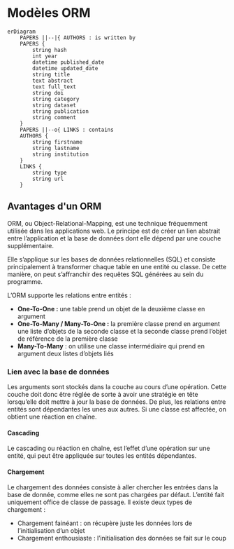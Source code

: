 # Modèles ORM

```mermaid
erDiagram
    PAPERS ||--|{ AUTHORS : is written by
    PAPERS {
        string hash
        int year
        datetime published_date
        datetime updated_date
        string title
        text abstract
        text full_text
        string doi
        string category
        string dataset
        string publication
        string comment
    }
    PAPERS ||--o{ LINKS : contains
    AUTHORS {
        string firstname
        string lastname
        string institution
    }
    LINKS {
        string type
        string url
    }
```

## Avantages d'un ORM

ORM, ou Object-Relational-Mapping, est une technique fréquemment utilisée dans les applications web. Le principe est de créer un lien abstrait entre l’application et la base de données dont elle dépend par une couche supplémentaire.

Elle s’applique sur les bases de données relationnelles (SQL) et consiste principalement à transformer chaque table en une entité ou classe. De cette manière, on peut s’affranchir des requêtes SQL générées au sein du programme.

L’ORM supporte les relations entre entités :

- **One-To-One :** une table prend un objet de la deuxième classe en argument
- **One-To-Many / Many-To-One :** la première classe prend en argument une liste d’objets de la seconde classe et la seconde classe prend l’objet de référence de la première classe
- **Many-To-Many** : on utilise une classe intermédiaire qui prend en argument deux listes d’objets liés

### Lien avec la base de données

Les arguments sont stockés dans la couche au cours d’une opération. Cette couche doit donc être réglée de sorte à avoir une stratégie en tête lorsqu’elle doit mettre à jour la base de données. De plus, les relations entre entités sont dépendantes les unes aux autres. Si une classe est affectée, on obtient une réaction en chaîne.

#### Cascading

Le cascading ou réaction en chaîne, est l’effet d’une opération sur une entité, qui peut être appliquée sur toutes les entités dépendantes.

#### Chargement

Le chargement des données consiste à aller chercher les entrées dans la base de donnée, comme elles ne sont pas chargées par défaut. L’entité fait uniquement office de classe de passage. Il existe deux types de chargement :

- Chargement fainéant : on récupère juste les données lors de l’initialisation d’un objet
- Chargement enthousiaste : l’initialisation des données se fait sur le coup
